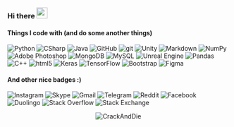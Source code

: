 ### Hi there  <img src="https://media.giphy.com/media/hvRJCLFzcasrR4ia7z/giphy.gif" width="25px">

<h4>Things I code with (and do some another things)</h4>
<p>
  <img alt="Python" src="https://img.shields.io/badge/-Python-%2314354C.svg?style=flat-square&logo=python&logoColor=white" />
  <img alt="CSharp" src="https://img.shields.io/badge/-C%23-%23239120.svg?style=flat-square&logo=c-sharp&logoColor=white" />
  <img alt="Java" src="https://img.shields.io/badge/-Java-%23ED8B00?style=flat-square&logo=java&logoColor=white" />
  <img alt="GitHub" src="https://img.shields.io/badge/github%20-%23121011.svg?&style=style=flat-square&logo=github&logoColor=white"/>
  <img alt="git" src="https://img.shields.io/badge/-Git-F05032?style=flat-square&logo=git&logoColor=white" />
  <img alt="Unity" src="https://img.shields.io/badge/unity%20-%23000000.svg?&style=flat-square&logo=unity&logoColor=white"/>
  <img alt="Markdown" src="https://img.shields.io/badge/-markdown-%23000000.svg?style=flat-square&logo=markdown&logoColor=white" />
  <img alt="NumPy" src="https://img.shields.io/badge/numpy%20-%23013243.svg?&style=flat-square&logo=numpy&logoColor=white" />
  <img alt="Adobe Photoshop" src="https://img.shields.io/badge/Adobe%20Photoshop%20-%2331A8FF.svg?&style=flat-square&logo=adobe%20photoshop&logoColor=white"/>
  <img alt="MongoDB" src="https://img.shields.io/badge/-MongoDB-13aa52?style=flat-square&logo=mongodb&logoColor=white" />
  <img alt="MySQL" src="https://img.shields.io/badge/mysql-%2300f.svg?&style=flat-square&logo=mysql&logoColor=white"/>
  <img alt="Unreal Engine" src="https://img.shields.io/badge/unreal%20engine%20-%23313131.svg?&style=flat-square&logo=unreal%20engine&logoColor=white"/>
  <img alt="Pandas" src="https://img.shields.io/badge/pandas%20-%23150458.svg?&style=flat-square&logo=pandas&logoColor=white" />
  <img alt="C++" src="https://img.shields.io/badge/-C++%20-%2300599C.svg?style=flat-square&logo=c%2B%2B&logoColor=white" />
  <img alt="html5" src="https://img.shields.io/badge/-HTML5-839F56?style=flat-square&logo=html5&logoColor=white" />
  <img alt="Keras" src="https://img.shields.io/badge/Keras%20-%23D00000.svg?&style=flat-square&logo=Keras&logoColor=white"/>
  <img alt="TensorFlow" src="https://img.shields.io/badge/TensorFlow%20-%23FF6F00.svg?&style=flat-square&logo=TensorFlow&logoColor=white" />
  <img alt="Bootstrap" src="https://img.shields.io/badge/bootstrap%20-%23563D7C.svg?&style=flat-square&logo=bootstrap&logoColor=white"/>
  <img alt="Figma" src="https://img.shields.io/badge/figma%20-%23F24E1E.svg?&style=flat-square&logo=figma&logoColor=white"/>
</p>

<h4>And other nice badges :)</h4>
<p>
  <img alt="Instagram" src="https://img.shields.io/badge/crackanddie%20-%23E4405F.svg?&style=for-the-badge&logo=Instagram&logoColor=white"/>
  <img alt="Skype" src="https://img.shields.io/badge/abdrakovairat%20-%2300AFF0.svg?&style=for-the-badge&logo=Skype&logoColor=white"/>
  <img alt="Gmail" src="https://img.shields.io/badge/crackanddie@gmail.com-D14836?style=for-the-badge&logo=gmail&logoColor=white" />
  <img alt="Telegram" src="https://img.shields.io/badge/crackanddie-2CA5E0?style=for-the-badge&logo=telegram&logoColor=white" />
  <img alt="Reddit" src="https://img.shields.io/badge/CrackAndDie-FF4500?style=for-the-badge&logo=reddit&logoColor=white" />
  <img alt="Facebook" src="https://img.shields.io/badge/Airat Abdrakov%20-%231877F2.svg?&style=for-the-badge&logo=Facebook&logoColor=white"/>
  <img alt="Duolingo" src="https://img.shields.io/badge/duolingocad%20-%234DC730.svg?&style=for-the-badge&logo=Duolingo&logoColor=white"/>
  <img alt="Stack Overflow" src="https://img.shields.io/badge/-crackanddie-FE7A16?style=for-the-badge&logo=stack-overflow&logoColor=white"/>
  <img alt="Stack Exchange" src="https://img.shields.io/badge/crackanddie%20-%23ffffff.svg?&style=for-the-badge&logo=StackExchange&logoColor=white"/>
</p>

<p align="center"> <img src="https://github-readme-stats.vercel.app/api?username=CrackAndDie&show_icons=true&theme=gotham" alt="CrackAndDie" />
  
